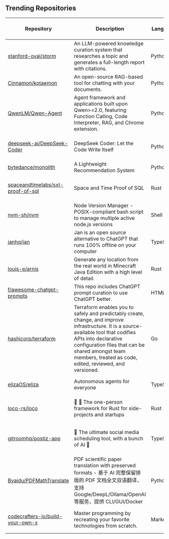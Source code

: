 ## Trending Repositories

| Repository | Description | Language | Stars | Forks | Built By | Current Period Stars |
|------------|-------------|----------|-------|-------|----------|---------------------|
| [stanford-oval/storm](https://github.com/stanford-oval/storm) | An LLM-powered knowledge curation system that researches a topic and generates a full-length report with citations. | Python | 15600 | 1460 | [shaoyijia](https://github.com/shaoyijia), [Yucheng-Jiang](https://github.com/Yucheng-Jiang), [zenith110](https://github.com/zenith110), [AMMAS1](https://github.com/AMMAS1), [evidencebp](https://github.com/evidencebp) | 412 |
| [Cinnamon/kotaemon](https://github.com/Cinnamon/kotaemon) | An open-source RAG-based tool for chatting with your documents. | Python | 19088 | 1469 | [taprosoft](https://github.com/taprosoft), [trducng](https://github.com/trducng), [cin-albert](https://github.com/cin-albert), [phv2312](https://github.com/phv2312), [lone17](https://github.com/lone17) | 350 |
| [QwenLM/Qwen-Agent](https://github.com/QwenLM/Qwen-Agent) | Agent framework and applications built upon Qwen>=2.0, featuring Function Calling, Code Interpreter, RAG, and Chrome extension. | Python | 5004 | 436 | [tuhahaha](https://github.com/tuhahaha), [JianxinMa](https://github.com/JianxinMa), [zhenruzhang](https://github.com/zhenruzhang), [gewenbin0992](https://github.com/gewenbin0992), [JialinWangPKU](https://github.com/JialinWangPKU) | 54 |
| [deepseek-ai/DeepSeek-Coder](https://github.com/deepseek-ai/DeepSeek-Coder) | DeepSeek Coder: Let the Code Write Itself | Python | 9479 | 627 | [guoday](https://github.com/guoday), [pkuzqh](https://github.com/pkuzqh), [DejianYang](https://github.com/DejianYang), [LyricZhao](https://github.com/LyricZhao), [BingxuanWang](https://github.com/BingxuanWang) | 457 |
| [bytedance/monolith](https://github.com/bytedance/monolith) | A Lightweight Recommendation System | Python | 6320 | 471 | [zhangpiu](https://github.com/zhangpiu), [zlqiszlqbd](https://github.com/zlqiszlqbd), [hanzhi713](https://github.com/hanzhi713) | 899 |
| [spaceandtimelabs/sxt-proof-of-sql](https://github.com/spaceandtimelabs/sxt-proof-of-sql) | Space and Time  Proof of SQL | Rust | 4279 | 157 | [JayWhite2357](https://github.com/JayWhite2357), [iajoiner](https://github.com/iajoiner), [rnburn](https://github.com/rnburn), [Dustin-Ray](https://github.com/Dustin-Ray), [tlovell-sxt](https://github.com/tlovell-sxt) | 168 |
| [nvm-sh/nvm](https://github.com/nvm-sh/nvm) | Node Version Manager - POSIX-compliant bash script to manage multiple active node.js versions | Shell | 81370 | 8103 | [ljharb](https://github.com/ljharb), [PeterDaveHello](https://github.com/PeterDaveHello), [creationix](https://github.com/creationix), [koenpunt](https://github.com/koenpunt), [lukechilds](https://github.com/lukechilds) | 30 |
| [janhq/jan](https://github.com/janhq/jan) | Jan is an open source alternative to ChatGPT that runs 100% offline on your computer | TypeScript | 25380 | 1464 | [louis-jan](https://github.com/louis-jan), [0xHieu01](https://github.com/0xHieu01), [urmauur](https://github.com/urmauur), [jan-service-account](https://github.com/jan-service-account), [hiento09](https://github.com/hiento09) | 132 |
| [louis-e/arnis](https://github.com/louis-e/arnis) | Generate any location from the real world in Minecraft Java Edition with a high level of detail. | Rust | 3136 | 76 | [louis-e](https://github.com/louis-e), [EdwardWeir13579](https://github.com/EdwardWeir13579), [vfosnar](https://github.com/vfosnar), [amir16yp](https://github.com/amir16yp), [callumfrance](https://github.com/callumfrance) | 998 |
| [f/awesome-chatgpt-prompts](https://github.com/f/awesome-chatgpt-prompts) | This repo includes ChatGPT prompt curation to use ChatGPT better. | HTML | 115411 | 15719 | [f](https://github.com/f), [iuzn](https://github.com/iuzn), [fengkiej](https://github.com/fengkiej), [JonathanDn](https://github.com/JonathanDn), [developer-acc](https://github.com/developer-acc) | 403 |
| [hashicorp/terraform](https://github.com/hashicorp/terraform) | Terraform enables you to safely and predictably create, change, and improve infrastructure. It is a source-available tool that codifies APIs into declarative configuration files that can be shared amongst team members, treated as code, edited, reviewed, and versioned. | Go | 43456 | 9603 | [mitchellh](https://github.com/mitchellh), [jbardin](https://github.com/jbardin), [apparentlymart](https://github.com/apparentlymart), [stack72](https://github.com/stack72), [catsby](https://github.com/catsby) | 9 |
| [elizaOS/eliza](https://github.com/elizaOS/eliza) | Autonomous agents for everyone | TypeScript | 9088 | 2377 | [lalalune](https://github.com/lalalune), [shakkernerd](https://github.com/shakkernerd), [ponderingdemocritus](https://github.com/ponderingdemocritus), [monilpat](https://github.com/monilpat), [sirkitree](https://github.com/sirkitree) | 363 |
| [loco-rs/loco](https://github.com/loco-rs/loco) | 🚂 🦀 The one-person framework for Rust for side-projects and startups | Rust | 5929 | 263 | [kaplanelad](https://github.com/kaplanelad), [jondot](https://github.com/jondot), [yinho999](https://github.com/yinho999), [isaacdonaldson](https://github.com/isaacdonaldson), [BWStearns](https://github.com/BWStearns) | 37 |
| [gitroomhq/postiz-app](https://github.com/gitroomhq/postiz-app) | 📨 The ultimate social media scheduling tool, with a bunch of AI 🤖 | TypeScript | 16293 | 2649 | [nevo-david](https://github.com/nevo-david), [jamesread](https://github.com/jamesread), [garrrikkotua](https://github.com/garrrikkotua), [jonathan-irvin](https://github.com/jonathan-irvin), [Ansh-Sonkusare](https://github.com/Ansh-Sonkusare) | 463 |
| [Byaidu/PDFMathTranslate](https://github.com/Byaidu/PDFMathTranslate) | PDF scientific paper translation with preserved formats - 基于 AI 完整保留排版的 PDF 文档全文双语翻译，支持 Google/DeepL/Ollama/OpenAI 等服务，提供 CLI/GUI/Docker | Python | 13475 | 983 | [Byaidu](https://github.com/Byaidu), [reycn](https://github.com/reycn), [hellofinch](https://github.com/hellofinch), [awwaawwa](https://github.com/awwaawwa), [tastelikefeet](https://github.com/tastelikefeet) | 256 |
| [codecrafters-io/build-your-own-x](https://github.com/codecrafters-io/build-your-own-x) | Master programming by recreating your favorite technologies from scratch. | Markdown | 322065 | 29856 | [danistefanovic](https://github.com/danistefanovic), [rohitpaulk](https://github.com/rohitpaulk), [sarupbanskota](https://github.com/sarupbanskota), [fake-rookie](https://github.com/fake-rookie), [bauripalash](https://github.com/bauripalash) | 489 |
